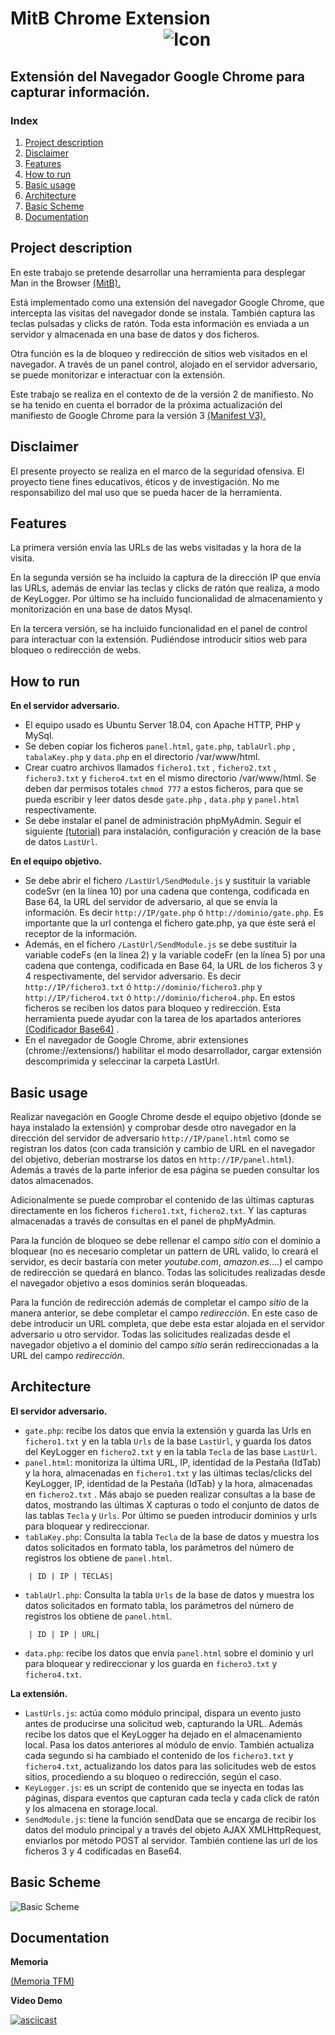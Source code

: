 # MitB Chrome Extension &nbsp;&nbsp;&nbsp;&nbsp;&nbsp;&nbsp;&nbsp;&nbsp;&nbsp;&nbsp;&nbsp;&nbsp;&nbsp;&nbsp;&nbsp;&nbsp;&nbsp;&nbsp;&nbsp;&nbsp;&nbsp;&nbsp;&nbsp;&nbsp;&nbsp;&nbsp;&nbsp;&nbsp;&nbsp;&nbsp;&nbsp;&nbsp;&nbsp;&nbsp;&nbsp;&nbsp;&nbsp;![Icon](MITB_Chrome.png)

## Extensión del Navegador Google Chrome para capturar información.

### Index

1. [Project description](#project-description)
2. [Disclaimer](#disclaimer)
3. [Features](#features)
4. [How to run](#how-to-run)
5. [Basic usage](#basic-usage)
6. [Architecture](#architecture)
7. [Basic Scheme](#basic-scheme)
8. [Documentation](#documentation)


## Project description

En este trabajo se pretende desarrollar una herramienta para desplegar Man in the Browser [(MitB).](https://ipfs.io/ipfs/QmXoypizjW3WknFiJnKLwHCnL72vedxjQkDDP1mXWo6uco/wiki/Man-in-the-browser.html) 

Está implementado como una extensión del navegador Google Chrome, que intercepta las visitas del navegador donde se instala. También captura las teclas pulsadas y clicks de ratón. Toda esta información es enviada a un servidor y almacenada en una base de datos y dos ficheros. 

Otra función es la de bloqueo y redirección de sitios web visitados en el navegador. A través de un panel control, alojado en el servidor adversario, se puede monitorizar e interactuar con la extensión.

Este trabajo se realiza en el contexto de de la versión 2 de manifiesto. No se ha tenido en cuenta el borrador de la próxima actualización del manifiesto de Google Chrome para la versión 3 [(Manifest V3).](https://docs.google.com/document/d/1nPu6Wy4LWR66EFLeYInl3NzzhHzc-qnk4w4PX-0XMw8/preview#heading=h.xgjl2srtytjt)

## Disclaimer

El presente proyecto se realiza en el marco de la seguridad ofensiva. El proyecto tiene fines educativos, éticos y de investigación. No me responsabilizo del mal uso que se pueda hacer de la herramienta.  

## Features

La primera versión envía las URLs de las webs visitadas y la hora de la visita. 

En la segunda versión se ha incluido la captura de la dirección IP que envía las URLs, además de enviar las teclas y clicks de ratón que realiza, a modo de KeyLogger. Por último se ha incluido funcionalidad de almacenamiento y monitorización en una base de datos Mysql. 

En la tercera versión, se ha incluido funcionalidad en el panel de control para interactuar con la extensión. Pudiéndose introducir sitios web para bloqueo o redirección de webs. 

## How to run

**En el servidor adversario.**

+ El equipo usado es Ubuntu Server 18.04, con Apache HTTP, PHP y MySql.
+ Se deben copiar los ficheros `panel.html`, `gate.php`, `tablaUrl.php` , `tabalaKey.php` y `data.php` en el directorio /var/www/html.
+ Crear cuatro archivos llamados `fichero1.txt` , `fichero2.txt` , `fichero3.txt` y `fichero4.txt` en el mismo directorio /var/www/html. Se deben dar permisos totales `chmod 777` a estos ficheros, para que se pueda escribir y leer datos desde `gate.php` , `data.php` y `panel.html` respectivamente.
+ Se debe instalar el panel de administración phpMyAdmin. Seguir el siguiente [(tutorial)](phpmyadmin.pdf) para instalación, configuración y creación de la base de datos `LastUrl`. 

**En el equipo objetivo.**

+ Se debe abrir el fichero `/LastUrl/SendModule.js` y sustituir la variable codeSvr (en la línea 10) por una cadena que contenga, codificada en Base 64, la URL del servidor de adversario, al que se envía la información. Es decir `http://IP/gate.php` ó `http://dominio/gate.php`. Es importante que la url contenga el fichero gate.php, ya que éste será el receptor de la información.
+ Además, en el fichero `/LastUrl/SendModule.js` se debe sustituir la variable codeFs (en la línea 2) y la variable codeFr (en la línea 5) por una cadena que contenga, codificada en Base 64, la URL de los ficheros 3 y 4  respectivamente, del servidor adversario. Es decir `http://IP/fichero3.txt` ó `http://dominio/fichero3.php` y `http://IP/fichero4.txt` ó `http://dominio/fichero4.php`. En estos ficheros se reciben los datos para bloqueo y redirección. 
Esta herramienta puede ayudar con la tarea de los apartados anteriores [(Codificador Base64)](https://www.base64encode.org/) . 
+ En el navegador de Google Chrome, abrir extensiones (chrome://extensions/) habilitar el modo desarrollador, cargar extensión descomprimida y seleccinar la carpeta LastUrl. 


## Basic usage

Realizar navegación en Google Chrome desde el equipo objetivo (donde se haya instalado la extensión) y comprobar desde otro navegador en la dirección del servidor de adversario `http://IP/panel.html` como se registran los datos (con cada transición y cambio de URL en el navegador del objetivo, deberían mostrarse los datos en `http://IP/panel.html`). Además a través de la parte inferior de esa página se pueden consultar los datos almacenados.

Adicionalmente se puede comprobar el contenido de las últimas capturas directamente en los ficheros `fichero1.txt`, `fichero2.txt`. Y las capturas almacenadas a través de consultas en el panel de phpMyAdmin.

Para la función de bloqueo se debe rellenar el campo *sitio* con el dominio a bloquear (no es necesario completar un pattern de URL valido, lo creará el servidor, es decir bastaría con meter *youtube.com*, *amazon.es*....) el campo de redirección se quedará en blanco. Todas las solicitudes realizadas desde el navegador objetivo a esos dominios serán bloqueadas.

Para la función de redirección además de completar el campo *sitio* de la manera anterior, se debe completar el campo *redirección*. En este caso de debe introducir un URL completa, que debe esta estar alojada en el servidor adversario u otro servidor. Todas las solicitudes realizadas desde el navegador objetivo a el dominio del campo *sitio* serán redireccionadas a la URL del campo *redirección*.

## Architecture

**El servidor adversario.**

+ `gate.php`: recibe los datos que envía la extensión y guarda las Urls en `fichero1.txt` y en la tabla `Urls` de la base `LastUrl`, y guarda los datos del KeyLogger en `fichero2.txt` y en la tabla `Tecla` de las base `LastUrl`.
+ `panel.html`: monitoriza la última URL, IP, identidad de la Pestaña (IdTab) y la hora, almacenadas en `fichero1.txt` y las últimas teclas/clicks del KeyLogger, IP, identidad de la Pestaña (IdTab) y la hora, almacenadas en `fichero2.txt` . Más abajo se pueden realizar consultas a la base de datos, mostrando las últimas X capturas o todo el conjunto de datos de las tablas `Tecla` y `Urls`. Por último se pueden introducir dominios y urls para bloquear y redireccionar.
+ `tablaKey.php`: Consulta la tabla `Tecla` de la base de datos y muestra los datos solicitados en formato tabla, los parámetros del número de registros los obtiene de `panel.html`.
```plain
    | ID | IP | TECLAS|
```
+ `tablaUrl.php`: Consulta la tabla `Urls` de la base de datos y muestra los datos solicitados en formato tabla, los parámetros del número de registros los obtiene de `panel.html`.
```plain
    | ID | IP | URL|
```
+ `data.php`: recibe los datos que envía `panel.html` sobre el dominio y url para bloquear y redireccionar y los guarda en `fichero3.txt` y `fichero4.txt`.

**La extensión.**

+ `LastUrls.js`: actúa como módulo principal, dispara un evento justo antes de producirse una solicitud web, capturando la URL. Además recibe los datos que el KeyLogger ha dejado en el almacenamiento local. Pasa los datos anteriores al módulo de envío. También actualiza cada segundo si ha cambiado el contenido de los `fichero3.txt` y `fichero4.txt`, actualizando los datos para las solicitudes web de estos sitios, procediendo a su bloqueo o redirección, según el caso.
+ `KeyLogger.js`: es un script de contenido que se inyecta en todas las páginas, dispara eventos que capturan cada tecla y cada click de ratón y los almacena en storage.local.
+ `SendModule.js`: tiene la función sendData que se encarga de recibir los datos del modulo principal y a través del objeto AJAX  XMLHttpRequest, enviarlos por método POST al servidor. También contiene las url de los ficheros 3 y 4 codificadas en Base64. 

## Basic Scheme

![Basic Scheme](Scheme3.png)

## Documentation

**Memoria**

[(Memoria TFM)](Memoria_TFM.pdf)

**Video Demo**

[![asciicast](video.jpg)](https://drive.google.com/file/d/1wzJdVCofw_7B-Cs-waCzWSCDDejOGMCW/view?usp=sharing)

